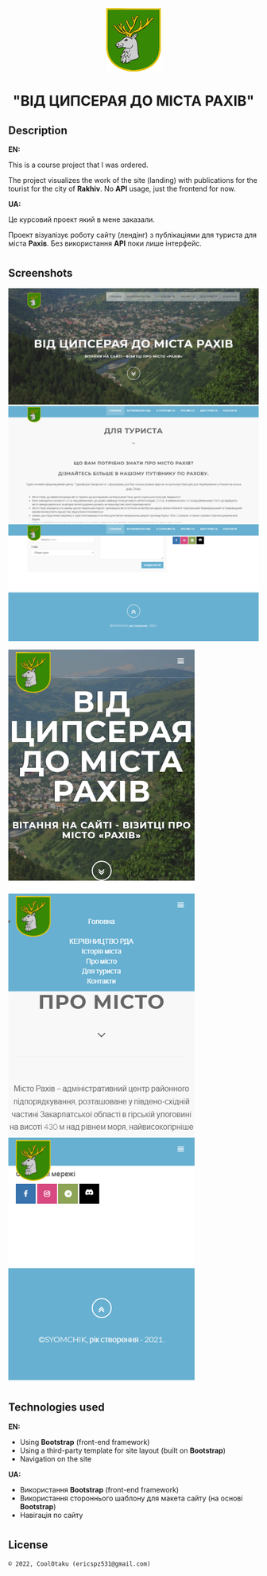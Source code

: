 <p align="center"><img height="128" src="images/logo.png" /></p>
<h1 align="center">"ВІД ЦИПСЕРАЯ ДО МІСТА РАХІВ"</h1>

## Description
<b>EN:</b>

This is a course project that I was ordered.

The project visualizes the work of the site (landing) with publications for the tourist for the city of **Rakhiv**. No **API** usage, just the frontend for now.

<b>UA:</b>

Це курсовий проект який в мене заказали.

Проект візуалізує роботу сайту (лендінг) з публікаціями для туриста для міста **Рахів**. Без використання **API** поки лише інтерфейс.

#
## Screenshots
<p>
  <img src="screens/s1.png" height="20%"/>
  <img src="screens/s2.png" height="20%"/>
  <img src="screens/s3.png" height="20%"/>
</p>
<p>
  <img src="screens/sm1.png" height="20%"/>
  <img src="screens/sm2.png" height="20%"/>
  <img src="screens/sm3.png" height="20%"/>
</p>

#
## Technologies used
<b>EN:</b>
- Using **Bootstrap** (front-end framework)
- Using a third-party template for site layout (built on **Bootstrap**)
- Navigation on the site

<b>UA:</b>
- Використання **Bootstrap** (front-end framework)
- Використання стороннього шаблону для макета сайту (на основі **Bootstrap**)
- Навігація по сайту

#
## License
```
© 2022, CoolOtaku (ericspz531@gmail.com)
```
